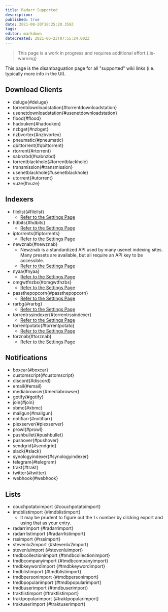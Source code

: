 ```yaml
---
title: Radarr Supported
description: 
published: true
date: 2021-08-20T18:25:20.359Z
tags: 
editor: markdown
dateCreated: 2021-06-23T07:55:24.002Z
---
```


> This page is a work in progress and requires additional effort.{.is-warning}

This page is the disambaguation page for all "supported" wiki links (i.e. typically more info in the UI).

## Download Clients

- deluge{#deluge}
- torrentdownloadstation{#torrentdownloadstation}
- usenetdownloadstation{#usenetdownloadstation}
- flood{#flood}
- hadouken{#hadouken}
- nzbget{#nzbget}
- nzbvortex{#nzbvortex}
- pneumatic{#pneumatic}
- qbittorrent{#qbittorrent}
- rtorrent{#rtorrent}
- sabnzbd{#sabnzbd}
- torrentblackhole{#torrentblackhole}
- transmission{#transmission}
- usenetblackhole{#usenetblackhole}
- utorrent{#utorrent}
- vuze{#vuze}

## Indexers

- filelist{#filelist}
  - [Refer to the Settings Page](/radarr/settings#indexer-settings)
- hdbits{#hdbits}
  - [Refer to the Settings Page](/radarr/settings#indexer-settings)
- iptorrents{#iptorrents}
  - [Refer to the Settings Page](/radarr/settings#indexer-settings)
- newznab{#newznab}
  - Newznab is a standardized API used by many usenet indexing sites. Many presets are available, but all require an API key to be accessible.
  - [Refer to the Settings Page](/radarr/settings#indexer-settings)
- nyaa{#nyaa}
  - [Refer to the Settings Page](/radarr/settings#indexer-settings)
- omgwtfnzbs{#omgwtfnzbs}
  - [Refer to the Settings Page](/radarr/settings#indexer-settings)
- passthepopcorn{#passthepopcorn}
  - [Refer to the Settings Page](/radarr/settings#indexer-settings)
- rarbg{#rarbg}
  - [Refer to the Settings Page](/radarr/settings#indexer-settings)
- torrentrssindexer{#torrentrssindexer}
  - [Refer to the Settings Page](/radarr/settings#indexer-settings)
- torrentpotato{#torrentpotato}
  - [Refer to the Settings Page](/radarr/settings#indexer-settings)
- torznab{#torznab}
  - [Refer to the Settings Page](/radarr/settings#indexer-settings)

## Notifications

- boxcar{#boxcar}
- customscript{#customscript}
- discord{#discord}
- email{#email}
- mediabrowser{#mediabrowser}
- gotify{#gotify}
- join{#join}
- xbmc{#xbmc}
- mailgun{#mailgun}
- notifiarr{#notifiarr}
- plexserver{#plexserver}
- prowl{#prowl}
- pushbullet{#pushbullet}
- pushover{#pushover}
- sendgrid{#sendgrid}
- slack{#slack}
- synologyindexer{#synologyindexer}
- telegram{#telegram}
- trakt{#trakt}
- twitter{#twitter}
- webhook{#webhook}

## Lists

- couchpotatoimport {#couchpotatoimport}
- imdblistimport {#imdblistimport}
  - It may be prudent to figure out the `ls` number by cilcking export and using that as your entry.
- radarrimport {#radarrimport}
- radarrlistimport {#radarrlistimport}
- rssimport {#rssimport}
- stevenlu2import {#stevenlu2import}
- stevenluimport {#stevenluimport}
- tmdbcollectionimport {#tmdbcollectionimport}
- tmdbcompanyimport {#tmdbcompanyimport}
- tmdbkeywordimport {#tmdbkeywordimport}
- tmdblistimport {#tmdblistimport}
- tmdbpersonimport {#tmdbpersonimport}
- tmdbpopularimport {#tmdbpopularimport}
- tmdbuserimport {#tmdbuserimport}
- traktlistimport {#traktlistimport}
- traktpopularimport {#traktpopularimport}
- traktuserimport {#traktuserimport}
